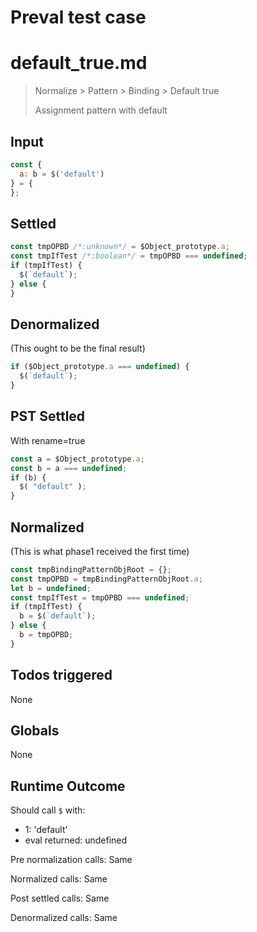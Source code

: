 # Preval test case

# default_true.md

> Normalize > Pattern > Binding > Default true
>
> Assignment pattern with default

## Input

`````js filename=intro
const {
  a: b = $('default')
} = {
};
`````


## Settled


`````js filename=intro
const tmpOPBD /*:unknown*/ = $Object_prototype.a;
const tmpIfTest /*:boolean*/ = tmpOPBD === undefined;
if (tmpIfTest) {
  $(`default`);
} else {
}
`````


## Denormalized
(This ought to be the final result)

`````js filename=intro
if ($Object_prototype.a === undefined) {
  $(`default`);
}
`````


## PST Settled
With rename=true

`````js filename=intro
const a = $Object_prototype.a;
const b = a === undefined;
if (b) {
  $( "default" );
}
`````


## Normalized
(This is what phase1 received the first time)

`````js filename=intro
const tmpBindingPatternObjRoot = {};
const tmpOPBD = tmpBindingPatternObjRoot.a;
let b = undefined;
const tmpIfTest = tmpOPBD === undefined;
if (tmpIfTest) {
  b = $(`default`);
} else {
  b = tmpOPBD;
}
`````


## Todos triggered


None


## Globals


None


## Runtime Outcome


Should call `$` with:
 - 1: 'default'
 - eval returned: undefined

Pre normalization calls: Same

Normalized calls: Same

Post settled calls: Same

Denormalized calls: Same

